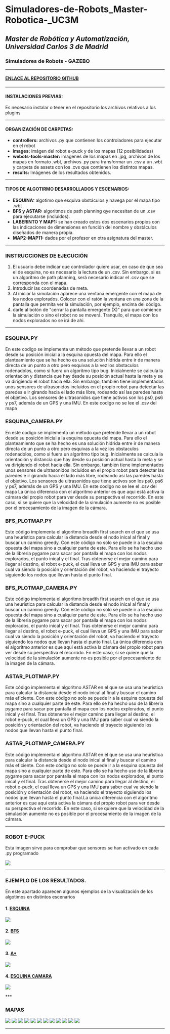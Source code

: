 # Simuladores-de-Robots_Master-Robotica-_UC3M
## _Master de Robótica y Automatización, Universidad Carlos 3 de Madrid_
### Simuladores de Robots - GAZEBO 
</p>

***
#### [ENLACE AL REPOSITORIO GITHUB ](https://github.com/Noelia-vera/Simuladores-de-Robots_Master-Robotica-_UC3M?tab=readme-ov-file)

</p>

***
#### INSTALACIONES PREVIAS:
Es necesario instalar o tener en el repositorio los archivos relativos a los plugins



***
#### ORGANIZACIÓN DE CARPETAS:
* **controllers:** archivos .py que contienen los controladores para ejecutar en el robot
* **images:**  imágen del robot e-puck y de los mapas (12 posibilidades)
* **webots-tools-master:** imagenes de los mapas en .jpg, archivos de los mapas en formato .wbt, archivos .py para transformar un .csv a un .wbt y carpeta de assets con los .cvs que contienen los distintos mapas.
* **results:** Imágenes de los resultados obtenidos.

***
#### TIPOS DE ALGOTIRMO DESARROLLADOS Y ESCENARIOS:
* **ESQUINA:** algotimo que esquiva obstáculos y navega por el mapa tipo .wbt
* **BFS y ASTAR:**  algoritmos de path planning qye necesitan de un .csv para ejecutarse (incluidos).
* **LABERINTO Y MAP1:** se han creado estos dos escenarios propios con las indicaciones de dimensiones en función del nombre y obstáculos diseñados de manera propia.
* **MAP2-MAP11:** dados por el profesor en otra asignatura del master.

***
### INSTRUCCIONES DE EJECUCIÓN

1. El usuario debe indicar que controlador quiere usar, en caso de que sea el de esquina, no es necesario la lectura de un .csv. Sin embargo, si es un algoritmo de path planning, será necesario indicar el .csv que se corresponda con el mapa.
2. Introducir las coordenadas de meta.
3. Al iniciar la simulación aparece una ventana emergente con el mapa de los nodos explorados. Colocar con el ratón la ventana en una zona de la pantalla que permita ver la simulación, por ejemplo, encima del código.
4. darle al botón de "cerrar la pantalla emergente (X)" para que comience la simulación o sino el robot no se moverá. Tranquilo, el mapa con los nodos explorados no se irá de ahi.

***

### ESQUINA.PY
En este codigo se implementa un método que pretende llevar a un robot desde su posición inicial a la esquina opuesta del mapa. Para ello el planteamiento que se ha hecho es una solución hidrida entre ir de manera directa de un punto a otro pero esquivas a la vez los obstaculos rodenadolos, como si fuera un algoritmo tipo bug. Inicialmente se calcula la orientación y distancia que hay desde su posición actual hasta la meta y se va dirigiendo el robot hacia ella. Sin embargo, también tiene implementados unos sensores de ultrasonidos incluidos en el propio robot para detectar las paredes e ir girando hacia el lado más libre, rodeando así las paredes hasta el objetivo. Los sensores de ultrasonidos que tiene activos son los ps0, ps6 y ps7, además de un GPS y una IMU. En este codigo no se lee el .csv del mapa

### ESQUINA_CAMERA.PY
En este codigo se implementa un método que pretende llevar a un robot desde su posición inicial a la esquina opuesta del mapa. Para ello el planteamiento que se ha hecho es una solución hidrida entre ir de manera directa de un punto a otro pero esquivas a la vez los obstaculos rodenadolos, como si fuera un algoritmo tipo bug. Inicialmente se calcula la orientación y distancia que hay desde su posición actual hasta la meta y se va dirigiendo el robot hacia ella. Sin embargo, también tiene implementados unos sensores de ultrasonidos incluidos en el propio robot para detectar las paredes e ir girando hacia el lado más libre, rodeando así las paredes hasta el objetivo. Los sensores de ultrasonidos que tiene activos son los ps0, ps6 y ps7, además de un GPS y una IMU. En este codigo no se lee el .csv del mapa
La única diferencia con el algoritmo anterior es que aqui está activa la cámara del propio robot para ver desde su perspectiva el recorrido. En este caso, si se quiere que la velocidad de la simulación aumente no es posible por el procesamiento de la imagen de la cámara. 

### BFS_PLOTMAP.PY
Este código implementa el algoritmo breadth first search en el que se usa una heurística para calcular la distancia desde el nodo inical al final y buscar un camino greedy. Con este código no solo se puede ir a la  esquina opuesta del mapa sino a cualquier parte de este. Para ello se ha hecho uso de la libreria pygame para sacar por pantalla el mapa con los nodos explorados, el punto inical y el final. Tras obtenerse el mejor camino para llegar al destino, el robot e-puck, el cual lleva un GPS y una IMU para saber cual va siendo la posición y orientación del robot, va haciendo el trayecto siguiendo los nodos que llevan hasta el punto final.

### BFS_PLOTMAP_CAMERA.PY
Este código implementa el algoritmo breadth first search en el que se usa una heurística para calcular la distancia desde el nodo inical al final y buscar un camino greedy. Con este código no solo se puede ir a la  esquina opuesta del mapa sino a cualquier parte de este. Para ello se ha hecho uso de la libreria pygame para sacar por pantalla el mapa con los nodos explorados, el punto inical y el final. Tras obtenerse el mejor camino para llegar al destino, el robot e-puck, el cual lleva un GPS y una IMU para saber cual va siendo la posición y orientación del robot, va haciendo el trayecto siguiendo los nodos que llevan hasta el punto final. La única diferencia con el algoritmo anterior es que aqui está activa la cámara del propio robot para ver desde su perspectiva el recorrido. En este caso, si se quiere que la velocidad de la simulación aumente no es posible por el procesamiento de la imagen de la cámara.

### ASTAR_PLOTMAP.PY
Este código implementa el algoritmo ASTAR en el que se usa una heurística para calcular la distancia desde el nodo inical al final y buscar el camino más eficiente. Con este código no solo se puede ir a la  esquina opuesta del mapa sino a cualquier parte de este. Para ello se ha hecho uso de la libreria pygame para sacar por pantalla el mapa con los nodos explorados, el punto inical y el final. Tras obtenerse el mejor camino para llegar al destino, el robot e-puck, el cual lleva un GPS y una IMU para saber cual va siendo  la posición y orientación del robot, va haciendo el trayecto siguiendo los nodos que llevan hasta el punto final.

### ASTAR_PLOTMAP_CAMERA.PY
Este código implementa el algoritmo ASTAR en el que se usa una heurística para calcular la distancia desde el nodo inical al final y buscar el camino más eficiente. Con este código no solo se puede ir a la  esquina opuesta del mapa sino a cualquier parte de este. Para ello se ha hecho uso de la libreria pygame para sacar por pantalla el mapa con los nodos explorados, el punto inical y el final. Tras obtenerse el mejor camino para llegar al destino, el robot e-puck, el cual lleva un GPS y una IMU para saber cual va siendo  la posición y orientación del robot, va haciendo el trayecto siguiendo los nodos que llevan hasta el punto final.La única diferencia con el algoritmo anterior es que aqui está activa la cámara del propio robot para ver desde su perspectiva el recorrido. En este caso, si se quiere que la velocidad de la simulación aumente no es posible por el procesamiento de la imagen de la cámara.

***

### ROBOT E-PUCK
Esta imagen sirve para comprobar que sensores se han activado en cada .py programado
<p algin="center">
    <img src="https://github.com/Noelia-vera/Simuladores-de-Robots_Master-Robotica-_UC3M/blob/main/images/e-puck.png">
</p>

***

### EJEMPLO DE LOS RESULTADOS.

En este apartado aparecen algunos ejemplos de la visualización de los algotimos en distintos escenarios

#### 1. [ESQUINA](https://github.com/Noelia-vera/Simuladores-de-Robots_Master-Robotica-_UC3M/blob/main/resultados/resultados10.png)

<p algin="center">
    <img src="https://github.com/Noelia-vera/Simuladores-de-Robots_Master-Robotica-_UC3M/blob/main/resultados/resultados10.png">
</p>

#### 2. [BFS](https://github.com/Noelia-vera/Simuladores-de-Robots_Master-Robotica-_UC3M/blob/main/resultados/resultados_laberinto.png)

<p algin="center">
    <img src="https://github.com/Noelia-vera/Simuladores-de-Robots_Master-Robotica-_UC3M/blob/main/resultados/resultados_laberinto.png">
</p>

#### 3. [A*](https://github.com/Noelia-vera/Simuladores-de-Robots_Master-Robotica-_UC3M/blob/main/resultados/resultados_a.png)

<p algin="center">
    <img src="https://github.com/Noelia-vera/Simuladores-de-Robots_Master-Robotica-_UC3M/blob/main/resultados/resultados_a.png">
</p>

#### 4. [ESQUINA CAMARA ](https://github.com/Noelia-vera/Simuladores-de-Robots_Master-Robotica-_UC3M/blob/main/resultados/resultados_esquina_laberinto.png)

<p algin="center">
    <img src="https://github.com/Noelia-vera/Simuladores-de-Robots_Master-Robotica-_UC3M/blob/main/resultados/resultados_esquina_laberinto.png">
</p>
***

### MAPAS
<p algin="center">
    <img src="https://github.com/Noelia-vera/Simuladores-de-Robots_Master-Robotica-_UC3M/blob/main/images/laberinto.png">
    <img src="https://github.com/Noelia-vera/Simuladores-de-Robots_Master-Robotica-_UC3M/blob/main/images/map1.png">
    <img src="https://github.com/Noelia-vera/Simuladores-de-Robots_Master-Robotica-_UC3M/blob/main/images/map2.png">
    <img src="https://github.com/Noelia-vera/Simuladores-de-Robots_Master-Robotica-_UC3M/blob/main/images/map3.png">
    <img src="https://github.com/Noelia-vera/Simuladores-de-Robots_Master-Robotica-_UC3M/blob/main/images/map4.png">
    <img src="https://github.com/Noelia-vera/Simuladores-de-Robots_Master-Robotica-_UC3M/blob/main/images/map5.png">
    <img src="https://github.com/Noelia-vera/Simuladores-de-Robots_Master-Robotica-_UC3M/blob/main/images/map6.png">
    <img src="https://github.com/Noelia-vera/Simuladores-de-Robots_Master-Robotica-_UC3M/blob/main/images/map7.png">   
    <img src="https://github.com/Noelia-vera/Simuladores-de-Robots_Master-Robotica-_UC3M/blob/main/images/map8.png">
    <img src="https://github.com/Noelia-vera/Simuladores-de-Robots_Master-Robotica-_UC3M/blob/main/images/map9.png">
    <img src="https://github.com/Noelia-vera/Simuladores-de-Robots_Master-Robotica-_UC3M/blob/main/images/map10.png">
    <img src="https://github.com/Noelia-vera/Simuladores-de-Robots_Master-Robotica-_UC3M/blob/main/images/obstacles.png">
</p>

***